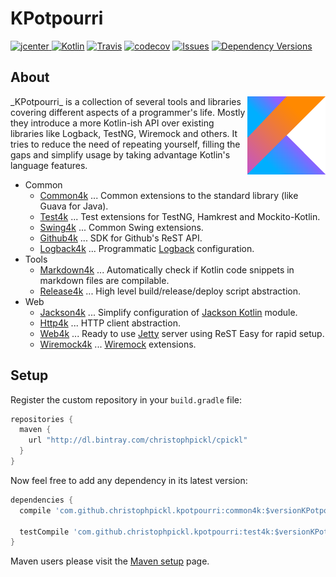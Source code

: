 # KPotpourri

[ ![jcenter](https://api.bintray.com/packages/christophpickl/cpickl/kpotpourri/images/download.svg) ](https://bintray.com/christophpickl/cpickl/kpotpourri/_latestVersion)
[![Kotlin](https://img.shields.io/badge/kotlin-1.1.2-blue.svg)](http://kotlinlang.org)
[![Travis](https://img.shields.io/travis/christophpickl/kpotpourri.svg)](https://travis-ci.org/christophpickl/kpotpourri)
[![codecov](https://codecov.io/gh/christophpickl/kpotpourri/branch/master/graph/badge.svg)](https://codecov.io/gh/christophpickl/kpotpourri)
[![Issues](https://img.shields.io/github/issues/christophpickl/kpotpourri.svg)](https://github.com/christophpickl/kpotpourri/issues?q=is%3Aopen)
[![Dependency Versions](https://www.versioneye.com/user/projects/58e51229d6c98d0041747763/badge.svg?style=flat)](https://www.versioneye.com/user/projects/58e51229d6c98d0041747763)

## About

<img style="float: right;" src="https://github.com/christophpickl/kpotpourri/raw/master/doc/images/kotlin.png">
_KPotpourri_ is a collection of several tools and libraries covering different aspects of a programmer's life.
Mostly they introduce a more Kotlin-ish API over existing libraries like Logback, TestNG, Wiremock and others.
It tries to reduce the need of repeating yourself, filling the gaps and simplify usage by taking advantage Kotlin's language features.

* Common
    * [Common4k](common4k/README.md) ... Common extensions to the standard library (like Guava for Java).
    * [Test4k](test4k/README.md) ... Test extensions for TestNG, Hamkrest and Mockito-Kotlin.
    * [Swing4k](swing4k/README.md) ... Common Swing extensions.
    * [Github4k](github4k/README.md) ... SDK for Github's ReST API.
    * [Logback4k](logback4k/README.md) ... Programmatic [Logback](https://logback.qos.ch/) configuration.
* Tools
    * [Markdown4k](markdown4k/README.md) ... Automatically check if Kotlin code snippets in markdown files are compilable.
    * [Release4k](release4k/README.md) ... High level build/release/deploy script abstraction.
* Web
    * [Jackson4k](jackson4k/README.md) ... Simplify configuration of [Jackson Kotlin](https://github.com/FasterXML/jackson-module-kotlin) module.
    * [Http4k](http4k/README.md) ... HTTP client abstraction.
    * [Web4k](web4k/README.md) ... Ready to use [Jetty](http://www.eclipse.org/jetty/) server using ReST Easy for rapid setup.
    * [Wiremock4k](wiremock4k/README.md) ... [Wiremock](http://wiremock.org/) extensions.


## Setup

Register the custom repository in your `build.gradle` file:

```groovy
repositories { 
  maven { 
    url "http://dl.bintray.com/christophpickl/cpickl" 
  }
}
```

Now feel free to add any dependency in its latest version:

```groovy
dependencies {
  compile 'com.github.christophpickl.kpotpourri:common4k:$versionKPotpourri'
  
  testCompile 'com.github.christophpickl.kpotpourri:test4k:$versionKPotpourri'
}
```

Maven users please visit the [Maven setup](doc/maven_setup.md) page.
